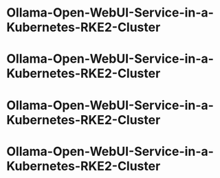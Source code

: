 # Ollama-Open-WebUI-Service-in-a-Kubernetes-RKE2-Cluster
# Ollama-Open-WebUI-Service-in-a-Kubernetes-RKE2-Cluster
# Ollama-Open-WebUI-Service-in-a-Kubernetes-RKE2-Cluster
# Ollama-Open-WebUI-Service-in-a-Kubernetes-RKE2-Cluster
